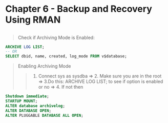 # Chapter 6 - Backup and Recovery Using RMAN

##

> Check if Archiving Mode is Enabled:

```sql
ARCHIVE LOG LIST;
-- OR
SELECT dbid, name, created, log_mode FROM v$database;
```

> Enabling Archiving Mode
>
> > 1. Connect sys as sysdba => 2. Make sure you are in the root => 3.Do this: ARCHIVE LOG LIST; to see if option is enabled or no => 4. If not then

```sql
Shutdown immediate;
STARTUP MOUNT;
ALTER database archivelog;
ALTER DATABASE OPEN;
ALTER PLUGGABLE DATABASE ALL OPEN;
```
